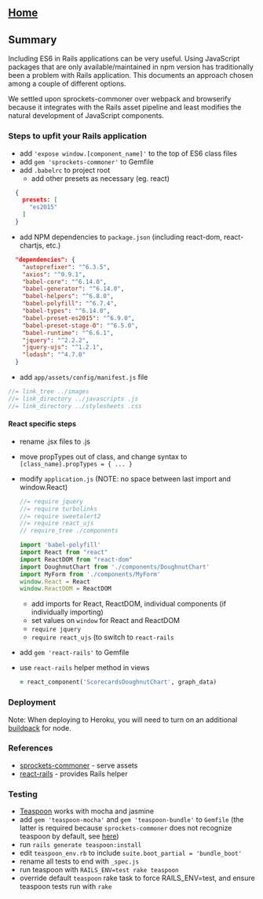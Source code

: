 ## [Home](../README.md)

## Summary

Including ES6 in Rails applications can be very useful. Using JavaScript
packages that are only available/maintained in npm version has traditionally
been a problem with Rails application. This documents an approach chosen among a
couple of different options.

We settled upon sprockets-commoner over webpack and browserify because it
integrates with the Rails asset pipeline and least modifies the natural
development of JavaScript components.

### Steps to upfit your Rails application
  * add `'expose window.[component_name]'` to the top of ES6 class files
  * add `gem 'sprockets-commoner'` to Gemfile
  * add `.babelrc` to project root
    * add other presets as necessary (eg. react)

  ```json
    {
      presets: [
        "es2015"
      ]
    }
  ```
  * add NPM dependencies to `package.json` (including react-dom, react-chartjs, etc.)

  ```json
    "dependencies": {
      "autoprefixer": "^6.3.5",
      "axios": "^0.9.1",
      "babel-core": "^6.14.0",
      "babel-generator": "^6.14.0",
      "babel-helpers": "^6.8.0",
      "babel-polyfill": "^6.7.4",
      "babel-types": "^6.14.0",
      "babel-preset-es2015": "^6.9.0",
      "babel-preset-stage-0": "^6.5.0",
      "babel-runtime": "^6.6.1",
      "jquery": "^2.2.2",
      "jquery-ujs": "^1.2.1",
      "lodash": "^4.7.0"
    }
  ```

  * add `app/assets/config/manifest.js` file

  ```js
  //= link_tree ../images
  //= link_directory ../javascripts .js
  //= link_directory ../stylesheets .css
  ```

#### React specific steps
  * rename .jsx files to .js
  * move propTypes out of class, and change syntax to `[class_name].propTypes = { ... }`
  * modify `application.js` (NOTE: no space between last import and window.React)

  	```js
    //= require jquery
    //= require turbolinks
    //= require sweetalert2
    //= require react_ujs
    // require_tree ./components

    import 'babel-polyfill'
    import React from "react"
    import ReactDOM from "react-dom"
    import DoughnutChart from './components/DoughnutChart'
    import MyForm from './components/MyForm'
    window.React = React
    window.ReactDOM = ReactDOM
  	```

  	* add imports for React, ReactDOM, individual components (if individually importing)
  	* set values on `window` for React and ReactDOM
  	* `require jquery`
  	* `require react_ujs` (to switch to `react-rails`
  * add `gem 'react-rails'` to Gemfile
  * use `react-rails` helper method in views

  	```ruby
  	= react_component('ScorecardsDoughnutChart', graph_data)
  	```

### Deployment
  Note: When deploying to Heroku, you will need to turn on an additional
  [buildpack](https://devcenter.heroku.com/articles/buildpacks#using-multiple-buildpacks) for node.

### References
  * [sprockets-commoner](https://github.com/Shopify/sprockets-commoner) - serve assets
  * [react-rails](https://github.com/reactjs/react-rails) - provides Rails helper

### Testing
  * [Teaspoon](https://github.com/jejacks0n/teaspoon) works with mocha and jasmine
  * add `gem 'teaspoon-mocha'` and `gem 'teaspoon-bundle'` to `Gemfile` (the
    latter is required because `sprockets-commoner` does not recognize teaspoon
    by default, see [here](https://github.com/Shopify/sprockets-commoner))
  * run `rails generate teaspoon:install`
  * edit `teaspoon_env.rb` to include `suite.boot_partial = 'bundle_boot'`
  * rename all tests to end with `_spec.js`
  * run teaspoon with `RAILS_ENV=test rake teaspoon`
  * override default `teaspoon` rake task to force RAILS_ENV=test, and ensure
    teaspoon tests run with `rake`
